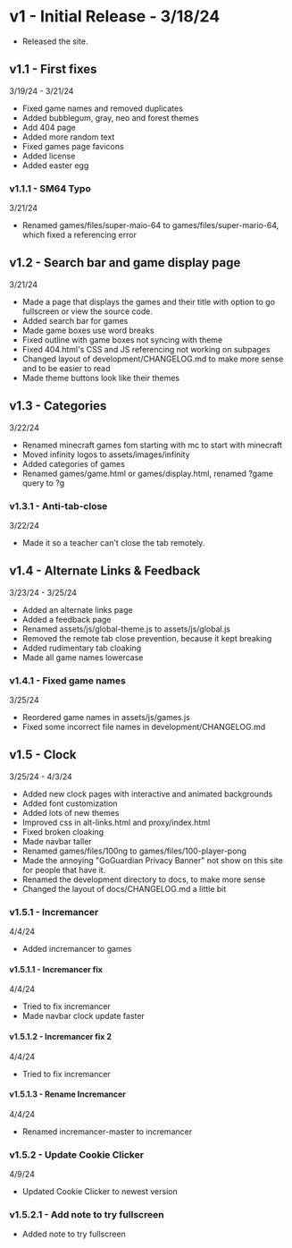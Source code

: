 # v1 - Initial Release - 3/18/24

- Released the site.

## v1.1 - First fixes 
3/19/24 - 3/21/24

- Fixed game names and removed duplicates
- Added bubblegum, gray, neo and forest themes
- Add 404 page
- Added more random text
- Fixed games page favicons
- Added license
- Added easter egg

### v1.1.1 - SM64 Typo
3/21/24

- Renamed games/files/super-maio-64 to games/files/super-mario-64, which fixed a referencing error

## v1.2 - Search bar and game display page
3/21/24

- Made a page that displays the games and their title with option to go fullscreen or view the source code.
- Added search bar for games
- Made game boxes use word breaks
- Fixed outline with game boxes not syncing with theme
- Fixed 404.html's CSS and JS referencing not working on subpages
- Changed layout of development/CHANGELOG.md to make more sense and to be easier to read
- Made theme buttons look like their themes

## v1.3 - Categories
3/22/24

- Renamed minecraft games fom starting with mc to start with minecraft
- Moved infinity logos to assets/images/infinity
- Added categories of games
- Renamed games/game.html or games/display.html, renamed ?game query to ?g

### v1.3.1 - Anti-tab-close
3/22/24

- Made it so a teacher can't close the tab remotely.

## v1.4 - Alternate Links & Feedback
3/23/24 - 3/25/24

- Added an alternate links page
- Added a feedback page
- Renamed assets/js/global-theme.js to assets/js/global.js
- Removed the remote tab close prevention, because it kept breaking
- Added rudimentary tab cloaking
- Made all game names lowercase

### v1.4.1 - Fixed game names
3/25/24

- Reordered game names in assets/js/games.js
- Fixed some incorrect file names in development/CHANGELOG.md

## v1.5 - Clock 
3/25/24 - 4/3/24

- Added new clock pages with interactive and animated backgrounds
- Added font customization
- Added lots of new themes
- Improved css in alt-links.html and proxy/index.html
- Fixed broken cloaking
- Made navbar taller
- Renamed games/files/100ng to games/files/100-player-pong
- Made the annoying "GoGuardian Privacy Banner" not show on this site for people that have it.
- Renamed the development directory to docs, to make more sense
- Changed the layout of docs/CHANGELOG.md a little bit

### v1.5.1 - Incremancer
4/4/24

- Added incremancer to games

#### v1.5.1.1 - Incremancer fix 
4/4/24

- Tried to fix incremancer
- Made navbar clock update faster

#### v1.5.1.2 - Incremancer fix 2
4/4/24

- Tried to fix incremancer

#### v1.5.1.3 - Rename Incremancer
4/4/24

- Renamed incremancer-master to incremancer

### v1.5.2 - Update Cookie Clicker
4/9/24

- Updated Cookie Clicker to newest version

### v1.5.2.1 - Add note to try fullscreen

- Added note to try fullscreen